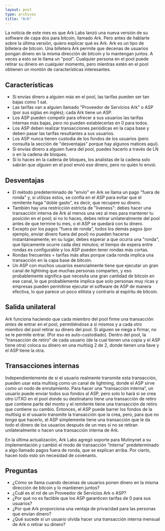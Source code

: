 ```yaml
---
layout: post
type: archivos
title: "Ark"
---
```


La noticia de este mes es que Ark Labs lanzó una nueva versión de su software de capa dos para bitcoin, llamado Ark. Pero antes de hablarte sobre la última versión, quiero explicar qué es Ark. Ark es un tipo de billetera de bitcoin. Una billetera Ark permite que decenas de usuarios pongan dinero en la misma dirección de bitcoin y lo mantengan juntos. A veces a esto se le llama un "pool". Cualquier persona en el pool puede retirar su dinero en cualquier momento, pero mientras estén en el pool obtienen un montón de características interesantes.

## Características

- Si envías dinero a alguien más en el pool, las tarifas pueden ser tan bajas como 1 sat.
- Las tarifas van a alguien llamado "Proveedor de Servicios Ark" o ASP (por sus siglas en inglés); cada Ark tiene un ASP.
- Los ASP pueden competir para ofrecer a sus usuarios las tarifas internas más bajas, pero no pueden establecerlas en 0 para todos.
- Los ASP deben realizar transacciones periódicas en la capa base y deben pasar las tarifas resultantes a sus usuarios.
- Los ASP nunca tienen custodia de los fondos de los usuarios (pero consulta la sección de "desventajas" porque hay algunos matices aquí).
- Si envías dinero a alguien fuera del pool, puedes hacerlo a través de LN o en la cadena de bloques.
- Si lo haces en la cadena de bloques, los analistas de la cadena solo sabrán que *alguien* en el pool envió ese dinero, pero no quién lo envió.

## Desventajas

- El método predeterminado de "envío" en Ark se llama un pago "fuera de ronda" y, si utilizas estos, se confía en el ASP para evitar que el remitente haga "doble gasto", es decir, que recupere su dinero.
- También hay una restricción estricta de "liveness": debes hacer una transacción interna de Ark al menos una vez al mes para mantener tu posición en el pool; si no lo haces, debes retirar unilateralmente del pool antes de que termine tu mes, o el ASP se quedará con tu dinero.
- Excepto por los pagos "fuera de ronda", todos los demás pagos (por ejemplo, enviar dinero fuera del pool) no pueden hacerse instantáneamente; en su lugar, debes esperar a que ocurra una "ronda", que típicamente ocurre cada diez minutos; el tiempo de espera entre rondas es configurable y los ASP pueden tener rondas más cortas.
- Rondas frecuentes = tarifas más altas porque cada ronda implica una transacción en la capa base de bitcoin.
- Un ASP con muchos usuarios esencialmente tiene que ejecutar un gran canal de lightning que muchas personas comparten, y eso probablemente significa que necesita una gran cantidad de bitcoin en ese canal, lo que probablemente implica que solo personas muy ricas y empresas pueden permitirse ejecutar el software de ASP de manera efectiva, lo que parece un poco elitista y contrario al espíritu de bitcoin.

## Salida unilateral

Ark funciona haciendo que cada miembro del pool firme una transacción *antes* de entrar en el pool, permitiéndose a sí mismos y a cada otro miembro del pool retirar su dinero del pool. Si alguien se niega a firmar, no se le permite entrar. (Por eso es auto-custodiado). Dentro del pool, la "transacción de retiro" de cada usuario (de la cual tienen una copia y el ASP tiene otra) coloca su dinero en una multisig 2 de 2, donde tienen una llave y el ASP tiene la otra.

## Transacciones internas

Independientemente de si el usuario realmente transmite esta transacción, pueden usar esta multisig como un canal de lightning, donde el ASP sirve como un nodo de enrutamiento. Para hacer una “transacción interna”, un usuario puede enviar todos sus fondos al ASP, pero solo lo hará si se crea otro UTXO en el pool donde su destinatario tiene una transacción de retiro que contiene parte del monto y el remitente tiene una transacción de retiro que contiene su cambio. Entonces, el ASP puede barrer los fondos de la multisig si el usuario transmite la transacción que la crea, pero, para que no *tenga* que hacerlo, el ASP simplemente tiene una transacción que le da *todo* el dinero de los usuarios después de un mes si no se retiran unilateralmente o hacen una transacción interna de Ark.

En la última actualización, Ark Labs agregó soporte para Mutinynet a su implementación y cambió el modo de transacción “interna” predeterminado a algo llamado pagos fuera de ronda, que se explican arriba. Por cierto, hacen todo esto sin necesidad de covenants.

## Preguntas

- ¿Cómo se llama cuando decenas de usuarios ponen dinero en la misma dirección de bitcoin y lo mantienen juntos?
- ¿Cuál es el rol de un Proveedor de Servicios Ark o ASP?
- ¿Por qué no es factible que los ASP garanticen tarifas de 0 para sus usuarios?
- ¿Por qué Ark proporciona una ventaja de privacidad para las personas que envían dinero?
- ¿Qué sucede si un usuario olvida hacer una transacción interna mensual de Ark o retirar su dinero?
